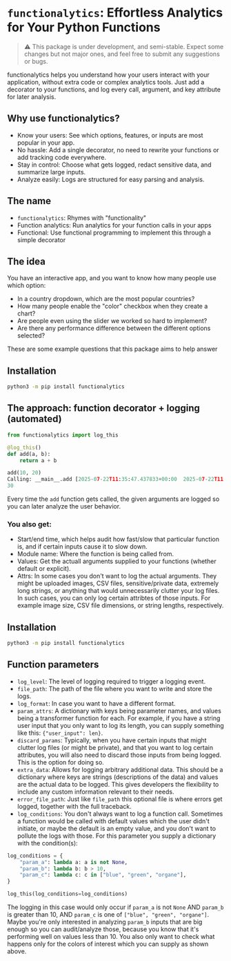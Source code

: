 # `functionalytics`: Effortless Analytics for Your Python Functions

> ⚠️ This package is under development, and semi-stable. Expect some changes but not major ones, and feel free to submit any suggestions or bugs.

functionalytics helps you understand how your users interact with your application, without extra code or complex analytics tools. Just add a decorator to your functions, and log every call, argument, and key attribute for later analysis.

## Why use functionalytics?

- Know your users: See which options, features, or inputs are most popular in your app.
- No hassle: Add a single decorator, no need to rewrite your functions or add tracking code everywhere.
- Stay in control: Choose what gets logged, redact sensitive data, and summarize large inputs.
- Analyze easily: Logs are structured for easy parsing and analysis.

## The name

- `functionalytics`: Rhymes with "functionality"
- Function analytics: Run analytics for your function calls in your apps
- Functional: Use functional programming to implement this through a simple decorator

## The idea

You have an interactive app, and you want to know how many people use which option:

- In a country dropdown, which are the most popular countries?
- How many people enable the "color" checkbox when they create a chart?
- Are people even using the slider we worked so hard to implement?
- Are there any performance difference between the different options selected?

These are some example questions that this package aims to help answer

## Installation

```bash
python3 -m pip install functionalytics
```

## The approach: function decorator + logging (automated)

```python
from functionalytics import log_this

@log_this()
def add(a, b):
    return a + b

add(10, 20)
Calling: __main__.add [2025-07-22T11:35:47.437833+00:00  2025-07-22T11:35:47.438144+00:00] Values: {'a': 10, 'b': 20} Attrs: {} Extra: {}
30
```

Every time the `add` function gets called, the given arguments are logged so you can later analyze the user behavior.

### You also get:

- Start/end time, which helps audit how fast/slow that particular function is, and if certain inputs cause it to slow down.
- Module name: Where the function is being called from.
- Values: Get the actuall arguments supplied to your functions (whether default or explicit).
- Attrs: In some cases you don't want to log the actual arguments. They might be uploaded images, CSV files, sensitive/private data, extremely long strings, or anything that would unnecessarily clutter your log files. In such cases, you can only log certain attribtes of those inputs. For example image size, CSV file dimensions, or string lengths, respectively.

## Installation

```bash
python3 -m pip install functionalytics
```

## Function parameters

- `log_level`: The level of logging required to trigger a logging event.
- `file_path`: The path of the file where you want to write and store the logs.  
- `log_format`: In case you want to have a different format.  
- `param_attrs`: A dictionary with keys being parameter names, and values being a transformer function for each. For example, if you have a string user input that you only want to log its length, you can supply something like this: `{"user_input": len}`.
- `discard_params`: Typically, when you have certain inputs that might clutter log files (or might be private), and that you want to log certain attributes, you will also need to discard those inputs from being logged. This is the option for doing so.
- `extra_data`: Allows for logging arbitrary additional data. This should be a dictionary where keys are strings (descriptions of the data) and values are the actual data to be logged. This gives developers the flexibility to include any custom information relevant to their needs.
- `error_file_path`: Just like `file_path` this optional file is where errors get logged, together with the full traceback.
- `log_conditions`: You don't always want to log a function call. Sometimes a function would be called with default values which the user didn't initiate, or maybe the default is an empty value, and you don't want to pollute the logs with those. For this parameter you supply a dictionary with the condition(s):

```python
log_conditions = {
    "param_a": lambda a: a is not None,
    "param_b": lambda b: b > 10,
    "param_c": lambda c: c in ["blue", "green", "organe"],
}

log_this(log_conditions=log_conditions)
```

The logging in this case would only occur if `param_a` is not `None` AND `param_b` is greater than 10, AND `param_c` is one of  `["blue", "green", "organe"]`. Maybe you're only interested in analyzing `param_b` inputs that are big enough so you can audit/analyze those, because you know that it's performing well on values less than 10. You also only want to check what happens only for the colors of interest which you can supply as shown above.
